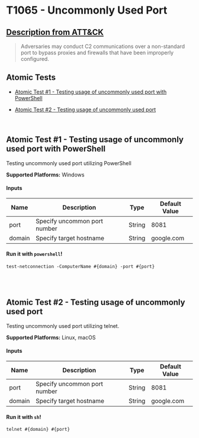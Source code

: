 # T1065 - Uncommonly Used Port
## [Description from ATT&CK](https://attack.mitre.org/wiki/Technique/T1065)
<blockquote>Adversaries may conduct C2 communications over a non-standard port to bypass proxies and firewalls that have been improperly configured.</blockquote>

## Atomic Tests

- [Atomic Test #1 - Testing usage of uncommonly used port with PowerShell](#atomic-test-1---testing-usage-of-uncommonly-used-port-with-powershell)

- [Atomic Test #2 - Testing usage of uncommonly used port](#atomic-test-2---testing-usage-of-uncommonly-used-port)


<br/>

## Atomic Test #1 - Testing usage of uncommonly used port with PowerShell
Testing uncommonly used port utilizing PowerShell

**Supported Platforms:** Windows


#### Inputs
| Name | Description | Type | Default Value | 
|------|-------------|------|---------------|
| port | Specify uncommon port number | String | 8081|
| domain | Specify target hostname | String | google.com|


#### Run it with `powershell`! 
```
test-netconnection -ComputerName #{domain} -port #{port}
```



<br/>
<br/>

## Atomic Test #2 - Testing usage of uncommonly used port
Testing uncommonly used port utilizing telnet.

**Supported Platforms:** Linux, macOS


#### Inputs
| Name | Description | Type | Default Value | 
|------|-------------|------|---------------|
| port | Specify uncommon port number | String | 8081|
| domain | Specify target hostname | String | google.com|


#### Run it with `sh`! 
```
telnet #{domain} #{port}
```



<br/>
